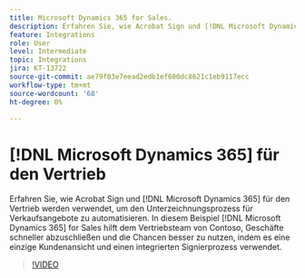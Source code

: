 ```yaml
---
title: Microsoft Dynamics 365 for Sales.
description: Erfahren Sie, wie Acrobat Sign und [!DNL Microsoft Dynamics 365] für den Vertrieb werden verwendet, um den Signiervorgang für Verkaufsangebote zu automatisieren.
feature: Integrations
role: User
level: Intermediate
topic: Integrations
jira: KT-13722
source-git-commit: ae79f03e7eead2edb1ef600dc8621c1eb9117ecc
workflow-type: tm+mt
source-wordcount: '68'
ht-degree: 0%

---
```


# [!DNL Microsoft Dynamics 365] für den Vertrieb

Erfahren Sie, wie Acrobat Sign und [!DNL Microsoft Dynamics 365] für den Vertrieb werden verwendet, um den Unterzeichnungsprozess für Verkaufsangebote zu automatisieren. In diesem Beispiel [!DNL Microsoft Dynamics 365] for Sales hilft dem Vertriebsteam von Contoso, Geschäfte schneller abzuschließen und die Chancen besser zu nutzen, indem es eine einzige Kundenansicht und einen integrierten Signierprozess verwendet.

>[!VIDEO](https://video.tv.adobe.com/v/3423404?quality=12&learn=on&hidetitle=true)
